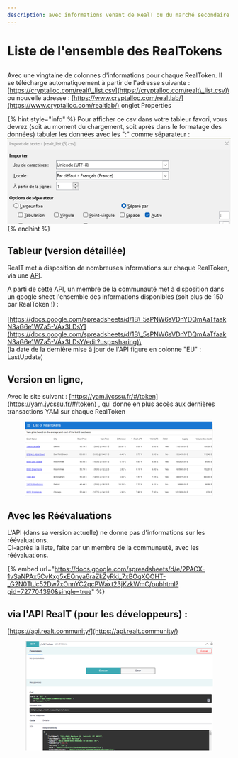 ```yaml
---
description: avec informations venant de RealT ou du marché secondaire
---
```


# Liste de l'ensemble des RealTokens

## &#x20;

Avec une vingtaine de colonnes d'informations pour chaque RealToken. Il se télécharge automatiquement à partir de l'adresse suivante :                               [https://cryptalloc.com/realt\_list.csv](https://cryptalloc.com/realt\_list.csv)\
ou nouvelle adresse : [https://www.cryptalloc.com/realtlab/](https://www.cryptalloc.com/realtlab/) onglet Properties

{% hint style="info" %}
Pour afficher ce csv dans votre tableur favori, vous devrez (soit au moment du chargement, soit après dans le formatage des données) tabuler les données avec les ":" comme séparateur : \
<img src="../.gitbook/assets/image (104).png" alt="" data-size="original">
{% endhint %}

## Tableur (version détaillée)

RealT met à disposition de nombreuses informations sur chaque RealToken, via une [API](https://api.realt.community/).

A parti de cette API, un membre de la communauté met à disposition dans un google sheet l'ensemble des informations disponibles (soit plus de 150 par RealToken !) : \
\
[https://docs.google.com/spreadsheets/d/1B\_5sPNW6sVDnYDQmAaTfaakN3aG6e1WZa5-VAx3LDsY](https://docs.google.com/spreadsheets/d/1B\_5sPNW6sVDnYDQmAaTfaakN3aG6e1WZa5-VAx3LDsY/edit?usp=sharing)\
\
(la date de la dernière mise à jour de l'API figure en colonne "EU" : LastUpdate)



## Version en ligne,&#x20;

Avec le site suivant  :   [https://yam.jycssu.fr/#/token](https://yam.jycssu.fr/#/token) , qui donne en plus accès aux dernières transactions YAM sur chaque RealToken

<figure><img src="../.gitbook/assets/image (126).png" alt=""><figcaption></figcaption></figure>

## Avec les Réévaluations

L'API (dans sa version actuelle) ne donne pas d'informations sur les réévaluations. \
Ci-après la liste, faite par un membre de la communauté, avec les réévaluations.

{% embed url="https://docs.google.com/spreadsheets/d/e/2PACX-1vSaNPAx5CvKxg5xEQnya6raZkZyRki_7xBOqXQOHT-_G2N0TtJc52Dw7xOnnYC2qcPWaxt23jKzkWmC/pubhtml?gid=727704390&single=true" %}

## via l'API RealT (pour les développeurs) :&#x20;

&#x20;                                                           [https://api.realt.community/](https://api.realt.community/)

<figure><img src="../.gitbook/assets/image (84).png" alt=""><figcaption></figcaption></figure>
